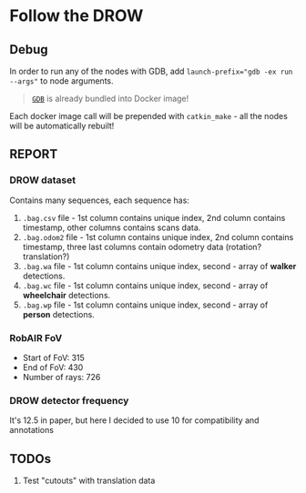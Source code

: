 # Follow the DROW

## Debug

In order to run any of the nodes with GDB, add `launch-prefix="gdb -ex run --args"` to node arguments.

> [`GDB`](https://www.sourceware.org/gdb/) is already bundled into Docker image!

Each docker image call will be prepended with `catkin_make` - all the nodes will be automatically rebuilt!

## REPORT

### DROW dataset

Contains many sequences, each sequence has:

1. `.bag.csv` file - 1st column contains unique index, 2nd column contains timestamp, other columns contains scans data.
2. `.bag.odom2` file - 1st column contains unique index, 2nd column contains timestamp, three last columns contain odometry data (rotation? translation?)
3. `.bag.wa` file - 1st column contains unique index, second - array of **walker** detections.
4. `.bag.wc` file - 1st column contains unique index, second - array of **wheelchair** detections.
5. `.bag.wp` file - 1st column contains unique index, second - array of **person** detections.

### RobAIR FoV

- Start of FoV: 315
- End of FoV: 430
- Number of rays: 726

### DROW detector frequency

It's 12.5 in paper, but here I decided to use 10 for compatibility and annotations

## TODOs

1. Test "cutouts" with translation data
